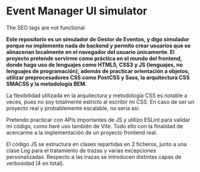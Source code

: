 # Event Manager UI simulator
The SEO tags are not functional


**Este repositorio es un simulador de Gestor de Eventos, y digo simulador porque no implemento nada de backend y permito crear usuarios que se almacenan localmente en el navegador del usuario únicamente. El proyecto pretende servirme como práctica en el mundo del frontend, donde hago uso de lenguajes como HTML5, CSS3 y JS (lenguajes, no lenguajes de programación), además de practicar orientación a objetos, utilizar preprocesadores CSS como PostCSS y Sass, la arquitectura CSS SMACSS y la metodología BEM.**

La flexibilidad utilizada en la arquitectura y metodología CSS es notable a veces, pues no soy totalmente estricto al escribir mi CSS. En caso de ser un proyecto real y probablemente escalable, no sería así.

Pretendo practicar con APIs importantes de JS y utilizo ESLint para validar mi código, como haré uso también de Vite. Todo ello con la finalidad de acercarme a la implementación de un proyecto frontend real.

El código JS se estructura en clases repartidas en 2 ficheros, junto a una clase Log para el tratamiento de trazas y varias excepciones personalizadas. Respecto a las trazas se introducen distintas capas de verbosidad (4 en total).
